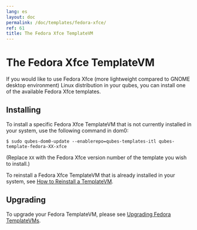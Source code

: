 ```yaml
---
lang: es
layout: doc
permalink: /doc/templates/fedora-xfce/
ref: 61
title: The Fedora Xfce TemplateVM
---
```


The Fedora Xfce TemplateVM
=====================

If you would like to use Fedora Xfce (more lightweight compared to GNOME desktop environment) Linux distribution in your qubes, you can install one of the available Fedora Xfce templates.


Installing
----------

To install a specific Fedora Xfce TemplateVM that is not currently installed in your system, use the following command in dom0:

    $ sudo qubes-dom0-update --enablerepo=qubes-templates-itl qubes-template-fedora-XX-xfce

   (Replace `XX` with the Fedora Xfce version number of the template you wish to install.)

To reinstall a Fedora Xfce TemplateVM that is already installed in your system, see [How to Reinstall a TemplateVM].


Upgrading
---------

To upgrade your Fedora TemplateVM, please see [Upgrading Fedora TemplateVMs].

[Upgrading Fedora TemplateVMs]: /doc/template/fedora/upgrade/
[How to Reinstall a TemplateVM]: /doc/reinstall-template/
